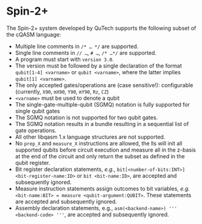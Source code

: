 # Spin-2+

The Spin-2+ system developed by QuTech supports the following subset of the cQASM language:

* Multiple line comments in `/* … */` are supported.
* Single line comments in `// …`, `# …`, `/* …*/` are supported.
* A program must start with `version 3.0`.
* The version must be followed by a single declaration of the format `qubit[1-4] <varname>` or `qubit <varname>`, where
  the latter implies `qubit[1] <varname>`.
* The only accepted gates/operations are (case sensitive!): configurable (currently, `X90`, `mX90`, `Y90`, `mY90`, `Rz`,
  `CZ`)
* `<varname>` must be used to denote a qubit
* The single-gate-multiple-qubit (SGMQ) notation is fully supported for single qubit gates
* The SGMQ notation is not supported for two qubit gates.
* The SGMQ notation results in a bundle resulting in a sequential list of gate operations.
* All other libqasm 1.x language structures are not supported.
* No `prep_X` and `measure_X` instructions are allowed, the lls will init all supported qubits before circuit execution
  and measure all in the z-basis at the end of the circuit and only return the subset as defined in the qubit register.
* Bit register declaration statements, _e.g._,
`bit[<number-of-bits:INT>] <bit-register-name:ID>` or `bit <bit-name:ID>`, are accepted and subsequently ignored.
* Measure instruction statements assign outcomes to bit variables,
_e.g._ `<bit-name:BIT> = measure <qubit-argument:QUBIT>`. These statements are accepted and subsequently ignored.
* Assembly declaration statements, e.g., `asm(<backend-name>) ''' <backend-code> '''`,
are accepted and subsequently ignored.

